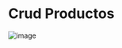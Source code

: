 ﻿# Crud Productos
 ![image](https://user-images.githubusercontent.com/52834318/197371780-d96bdb0e-efe5-44c2-961d-8fdb3fc303f4.png)

